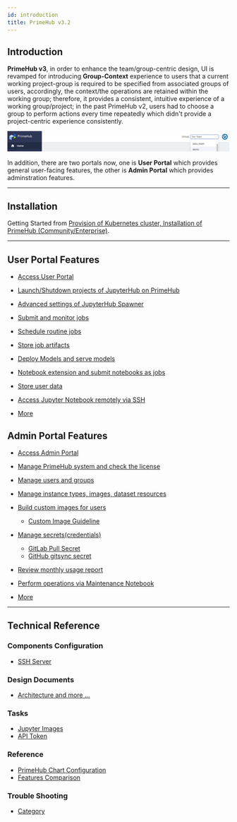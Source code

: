 ```yaml
---
id: introduction
title: PrimeHub v3.2
---
```


## Introduction

**PrimeHub v3**, in order to enhance the team/group-centric design, UI is revamped for introducing **Group-Context** experience to users that a current working project-group is required to be specified from associated groups of users, accordingly, the context/the operations are retained within the working group; therefore, it provides a consistent, intuitive experience of a working group/project; in the past PrimeHub v2, users had to choose a group to perform actions every time repeatedly which didn't provide a project-centric experience consistently.

![](assets/group_context.png)

In addition, there are two portals now, one is **User Portal** which provides general user-facing features, the other is **Admin Portal** which provides adminstration features.

---

## Installation

Getting Started from [Provision of Kubernetes cluster, Installation of PrimeHub (Community/Enterprise)](dev-introduction).

---

## User Portal Features

+ [Access User Portal](quickstart/login-portal-user.md)

+ [Launch/Shutdown projects of JupyterHub on PrimeHub](quickstart/launch-project)

+ [Advanced settings of JupyterHub Spawner](user-advanced-setting)

+ [Submit and monitor jobs](job-submission-feature)

+ [Schedule routine jobs](job-scheduling-feature)

+ [Store job artifacts](job-artifact-feature)

+ [Deploy Models and serve models](model-deployment-feature)

+ [Notebook extension and submit notebooks as jobs](ph-notebook-extension)

+ [Store user data](quickstart/nb-data-store)

+ [Access Jupyter Notebook remotely via SSH](guide_manual/ssh-config)

+ [More](getting-started-user)

## Admin Portal Features

+ [Access Admin Portal](quickstart/login-portal-admin)

+ [Manage PrimeHub system and check the license](guide_manual/admin-system)

+ [Manage users and groups](guide_manual/admin-user)

+ [Manage instance types, images, dataset resources](guide_manual/admin-instancetype)

+ [Build custom images for users](guide_manual/admin-build-image)
  + [Custom Image Guideline](guide_manual/custom-image-guideline)

+ [Manage secrets(credentials)](guide_manual/admin-secret.md)

  + [GitLab Pull Secret](quickstart/secret-pull-image)
  + [GitHub gitsync secret](quickstart/secret-gitsync)

+ [Review monthly usage report](guide_manual/admin-report)

+ [Perform operations via Maintenance Notebook](maintenance)

+ [More](getting-started-admin)

---

## Technical Reference

### Components Configuration

+ [SSH Server](getting_started/configure-ssh-server)

### Design Documents

+ [Architecture and more ...](design/architecture)

### Tasks

+ [Jupyter Images](tasks/repo2docker)
+ [API Token](tasks/api-token)

### Reference

+ [PrimeHub Chart Configuration](references/primehub_chart)
+ [Features Comparison](comparison)

### Trouble Shooting

+ [Category](trouble-shoot-guide)